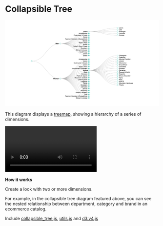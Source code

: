 #  Collapsible Tree


![](collapsible-tree.png)

This diagram displays a [treemap](https://en.wikipedia.org/wiki/Tree_structure), showing a hierarchy of a series of dimensions.

![](collapsible-tree.mov)

**How it works**

Create a look with two or more dimensions.

For example, in the collapsible tree diagram featured above, you can see the nested relationship between department, category and brand in an ecommerce catalog.

Include [collapsible_tree.js](/collapsible_tree.js), [utils.js](../common/utils.js) and [d3.v4.js](../common/d3.v4.js)
